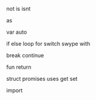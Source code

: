 not 
is 
isnt

as

var
auto

if
else
loop
for
switch
swype
with

break
continue

fun
return

struct
promises
uses
get
set

import